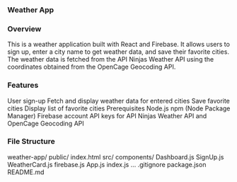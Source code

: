 ### Weather App

### Overview
This is a weather application built with React and Firebase. It allows users to sign up, enter a city name to get weather data, and save their favorite cities. The weather data is fetched from the API Ninjas Weather API using the coordinates obtained from the OpenCage Geocoding API.

### Features
User sign-up
Fetch and display weather data for entered cities
Save favorite cities
Display list of favorite cities
Prerequisites
Node.js
npm (Node Package Manager)
Firebase account
API keys for API Ninjas Weather API and OpenCage Geocoding API

### File Structure
weather-app/
    public/
        index.html
    src/ 
        components/
            Dashboard.js
            SignUp.js
            WeatherCard.js 
      firebase.js
      App.js
      index.js
  ...
  .gitignore
  package.json
  README.md
